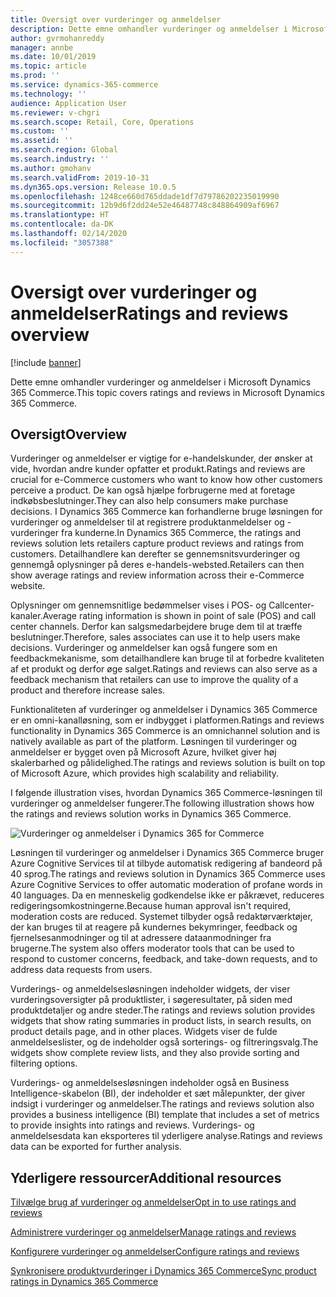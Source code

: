 ```yaml
---
title: Oversigt over vurderinger og anmeldelser
description: Dette emne omhandler vurderinger og anmeldelser i Microsoft Dynamics 365 Commerce.
author: gvrmohanreddy
manager: annbe
ms.date: 10/01/2019
ms.topic: article
ms.prod: ''
ms.service: dynamics-365-commerce
ms.technology: ''
audience: Application User
ms.reviewer: v-chgri
ms.search.scope: Retail, Core, Operations
ms.custom: ''
ms.assetid: ''
ms.search.region: Global
ms.search.industry: ''
ms.author: gmohanv
ms.search.validFrom: 2019-10-31
ms.dyn365.ops.version: Release 10.0.5
ms.openlocfilehash: 1248ce660d765ddade1df7d79786202235019990
ms.sourcegitcommit: 12b9d6f2dd24e52e46487748c848864909af6967
ms.translationtype: HT
ms.contentlocale: da-DK
ms.lasthandoff: 02/14/2020
ms.locfileid: "3057388"
---
```

# <a name="ratings-and-reviews-overview"></a><span data-ttu-id="1e246-103">Oversigt over vurderinger og anmeldelser</span><span class="sxs-lookup"><span data-stu-id="1e246-103">Ratings and reviews overview</span></span>


[!include [banner](includes/banner.md)]

<span data-ttu-id="1e246-104">Dette emne omhandler vurderinger og anmeldelser i Microsoft Dynamics 365 Commerce.</span><span class="sxs-lookup"><span data-stu-id="1e246-104">This topic covers ratings and reviews in Microsoft Dynamics 365 Commerce.</span></span>

## <a name="overview"></a><span data-ttu-id="1e246-105">Oversigt</span><span class="sxs-lookup"><span data-stu-id="1e246-105">Overview</span></span>

<span data-ttu-id="1e246-106">Vurderinger og anmeldelser er vigtige for e-handelskunder, der ønsker at vide, hvordan andre kunder opfatter et produkt.</span><span class="sxs-lookup"><span data-stu-id="1e246-106">Ratings and reviews are crucial for e-Commerce customers who want to know how other customers perceive a product.</span></span> <span data-ttu-id="1e246-107">De kan også hjælpe forbrugerne med at foretage indkøbsbeslutninger.</span><span class="sxs-lookup"><span data-stu-id="1e246-107">They can also help consumers make purchase decisions.</span></span> <span data-ttu-id="1e246-108">I Dynamics 365 Commerce kan forhandlerne bruge løsningen for vurderinger og anmeldelser til at registrere produktanmeldelser og -vurderinger fra kunderne.</span><span class="sxs-lookup"><span data-stu-id="1e246-108">In Dynamics 365 Commerce, the ratings and reviews solution lets retailers capture product reviews and ratings from customers.</span></span> <span data-ttu-id="1e246-109">Detailhandlere kan derefter se gennemsnitsvurderinger og gennemgå oplysninger på deres e-handels-websted.</span><span class="sxs-lookup"><span data-stu-id="1e246-109">Retailers can then show average ratings and review information across their e-Commerce website.</span></span>

<span data-ttu-id="1e246-110">Oplysninger om gennemsnitlige bedømmelser vises i POS- og Callcenter-kanaler.</span><span class="sxs-lookup"><span data-stu-id="1e246-110">Average rating information is shown in point of sale (POS) and call center channels.</span></span> <span data-ttu-id="1e246-111">Derfor kan salgsmedarbejdere bruge dem til at træffe beslutninger.</span><span class="sxs-lookup"><span data-stu-id="1e246-111">Therefore, sales associates can use it to help users make decisions.</span></span> <span data-ttu-id="1e246-112">Vurderinger og anmeldelser kan også fungere som en feedbackmekanisme, som detailhandlere kan bruge til at forbedre kvaliteten af et produkt og derfor øge salget.</span><span class="sxs-lookup"><span data-stu-id="1e246-112">Ratings and reviews can also serve as a feedback mechanism that retailers can use to improve the quality of a product and therefore increase sales.</span></span>

<span data-ttu-id="1e246-113">Funktionaliteten af vurderinger og anmeldelser i Dynamics 365 Commerce er en omni-kanalløsning, som er indbygget i platformen.</span><span class="sxs-lookup"><span data-stu-id="1e246-113">Ratings and reviews functionality in Dynamics 365 Commerce is an omnichannel solution and is natively available as part of the platform.</span></span> <span data-ttu-id="1e246-114">Løsningen til vurderinger og anmeldelser er bygget oven på Microsoft Azure, hvilket giver høj skalerbarhed og pålidelighed.</span><span class="sxs-lookup"><span data-stu-id="1e246-114">The ratings and reviews solution is built on top of Microsoft Azure, which provides high scalability and reliability.</span></span>

<span data-ttu-id="1e246-115">I følgende illustration vises, hvordan Dynamics 365 Commerce-løsningen til vurderinger og anmeldelser fungerer.</span><span class="sxs-lookup"><span data-stu-id="1e246-115">The following illustration shows how the ratings and reviews solution works in Dynamics 365 Commerce.</span></span>

![Vurderinger og anmeldelser i Dynamics 365 for Commerce](media/Dynamics-365-Commerce-Ratings-and-Reviews-Overview.jpg)

<span data-ttu-id="1e246-117">Løsningen til vurderinger og anmeldelser i Dynamics 365 Commerce bruger Azure Cognitive Services til at tilbyde automatisk redigering af bandeord på 40 sprog.</span><span class="sxs-lookup"><span data-stu-id="1e246-117">The ratings and reviews solution in Dynamics 365 Commerce uses Azure Cognitive Services to offer automatic moderation of profane words in 40 languages.</span></span> <span data-ttu-id="1e246-118">Da en menneskelig godkendelse ikke er påkrævet, reduceres redigeringsomkostningerne.</span><span class="sxs-lookup"><span data-stu-id="1e246-118">Because human approval isn't required, moderation costs are reduced.</span></span> <span data-ttu-id="1e246-119">Systemet tilbyder også redaktørværktøjer, der kan bruges til at reagere på kundernes bekymringer, feedback og fjernelsesanmodninger og til at adressere dataanmodninger fra brugerne.</span><span class="sxs-lookup"><span data-stu-id="1e246-119">The system also offers moderator tools that can be used to respond to customer concerns, feedback, and take-down requests, and to address data requests from users.</span></span>

<span data-ttu-id="1e246-120">Vurderings- og anmeldelsesløsningen indeholder widgets, der viser vurderingsoversigter på produktlister, i søgeresultater, på siden med produktdetaljer og andre steder.</span><span class="sxs-lookup"><span data-stu-id="1e246-120">The ratings and reviews solution provides widgets that show rating summaries in product lists, in search results, on product details page, and in other places.</span></span> <span data-ttu-id="1e246-121">Widgets viser de fulde anmeldelseslister, og de indeholder også sorterings- og filtreringsvalg.</span><span class="sxs-lookup"><span data-stu-id="1e246-121">The widgets show complete review lists, and they also provide sorting and filtering options.</span></span>

<span data-ttu-id="1e246-122">Vurderings- og anmeldelsesløsningen indeholder også en Business Intelligence-skabelon (BI), der indeholder et sæt målepunkter, der giver indsigt i vurderinger og anmeldelser.</span><span class="sxs-lookup"><span data-stu-id="1e246-122">The ratings and reviews solution also provides a business intelligence (BI) template that includes a set of metrics to provide insights into ratings and reviews.</span></span> <span data-ttu-id="1e246-123">Vurderings- og anmeldelsesdata kan eksporteres til yderligere analyse.</span><span class="sxs-lookup"><span data-stu-id="1e246-123">Ratings and reviews data can be exported for further analysis.</span></span>

## <a name="additional-resources"></a><span data-ttu-id="1e246-124">Yderligere ressourcer</span><span class="sxs-lookup"><span data-stu-id="1e246-124">Additional resources</span></span>

[<span data-ttu-id="1e246-125">Tilvælge brug af vurderinger og anmeldelser</span><span class="sxs-lookup"><span data-stu-id="1e246-125">Opt in to use ratings and reviews</span></span>](opt-in-ratings-reviews.md)

[<span data-ttu-id="1e246-126">Administrere vurderinger og anmeldelser</span><span class="sxs-lookup"><span data-stu-id="1e246-126">Manage ratings and reviews</span></span>](manage-reviews.md)

[<span data-ttu-id="1e246-127">Konfigurere vurderinger og anmeldelser</span><span class="sxs-lookup"><span data-stu-id="1e246-127">Configure ratings and reviews</span></span>](configure-ratings-reviews.md)

[<span data-ttu-id="1e246-128">Synkronisere produktvurderinger i Dynamics 365 Commerce</span><span class="sxs-lookup"><span data-stu-id="1e246-128">Sync product ratings in Dynamics 365 Commerce</span></span>](sync-product-ratings.md)
